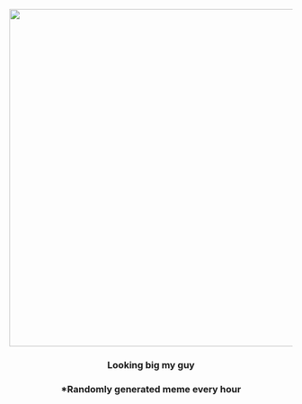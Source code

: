 <p align="center">
        <img src="https://i.redd.it/hq0mrl4dpdw91.gif" width="600" height="600">
        </p>
        <h3 align="center">Looking big my guy</h3>
        <h3 align="center">*Randomly generated meme every hour</h3>
    